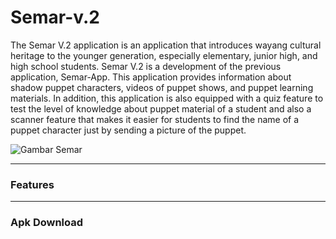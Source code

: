 # Semar-v.2
The Semar V.2 application is an application that introduces wayang cultural heritage to the younger generation, especially elementary, junior high, and high school students. Semar V.2 is a development of the previous application, Semar-App. This application provides information about shadow puppet characters, videos of puppet shows, and puppet learning materials. In addition, this application is also equipped with a quiz feature to test the level of knowledge about puppet material of a student and also a scanner feature that makes it easier for students to find the name of a puppet character just by sending a picture of the puppet.

<img id="gambar_semar" src="https://github.com/PtnBahrum/Semar-v.2/assets/81005654/6094a83e-7352-4650-8be4-175ac5e48a51" alt="Gambar Semar">

<br>
<hr>

### Features

<hr>

### Apk Download
